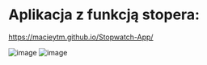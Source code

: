 # Aplikacja z funkcją stopera:
https://macieytm.github.io/Stopwatch-App/

![image](https://user-images.githubusercontent.com/95743795/147885782-d55a89c8-e53c-47a8-8936-f707aa75c332.png)
![image](https://user-images.githubusercontent.com/95743795/147885787-c17a33cb-3d8f-424f-9e11-9bea347f1834.png)
